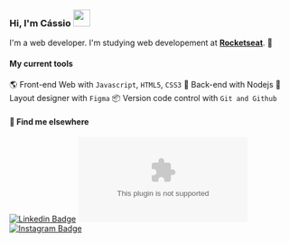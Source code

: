 ### Hi, I'm Cássio <img src="https://media.giphy.com/media/hvRJCLFzcasrR4ia7z/giphy.gif" width="30" >

I'm a web developer. I'm studying web developement at [**Rocketseat**](https://github.com/rocketseat-education). 🚀

#### My current tools  
🌎 Front-end Web with `Javascript`, `HTML5`, `CSS3` 
📡 Back-end with Nodejs
🎨 Layout designer with `Figma`
📦️ Version code control with `Git and Github`

#### 💬 Find me elsewhere

[![Linkedin Badge](https://img.shields.io/badge/-Linkedin-blue?style=flat-square&logo=Linkedin&logoColor=white&link=https://www.linkedin.com/in/cassiolinhares)](https://www.linkedin.com/in/cassiolinhares) 
[![Gmail Badge](https://img.shields.io/badge/cassiolinhares99@gmail.com)](mailto:cassiolinhares99@gmail.com)
[![Instagram Badge](https://img.shields.io/badge/-Instagram-purple?style=flat-square&logo=Instagram&logoColor=white&link=https://www.instagram.com/cassiolinhares_/)](https://www.instagram.com/cassiolinhares_/)

